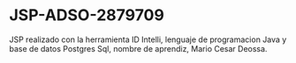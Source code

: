 # JSP-ADSO-2879709
JSP realizado con la herramienta ID Intelli, lenguaje de programacion Java y base de datos Postgres Sql, nombre de aprendiz, Mario Cesar Deossa.
